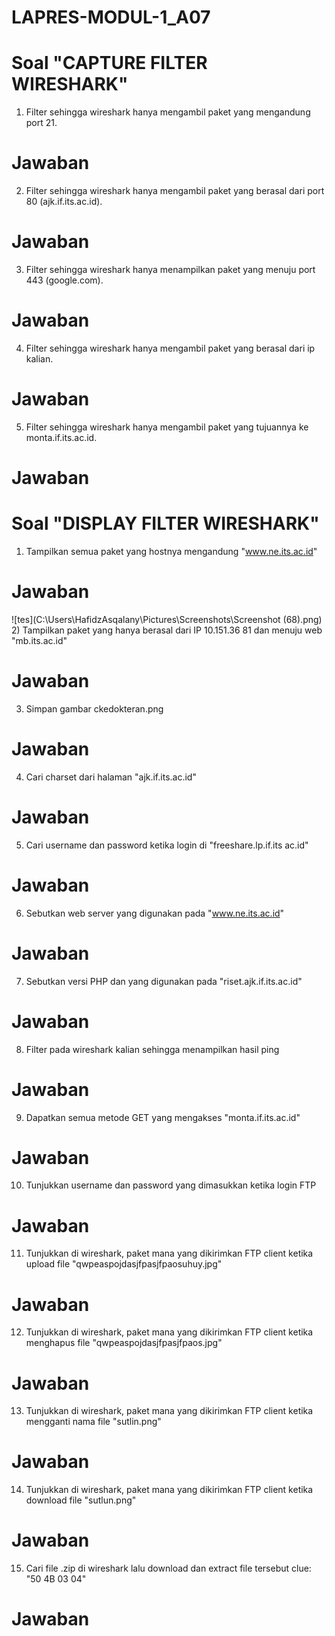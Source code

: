 # LAPRES-MODUL-1_A07

 # Soal "CAPTURE FILTER WIRESHARK"

1) Filter sehingga wireshark hanya mengambil paket yang mengandung port 21.
 # Jawaban
    
2) Filter sehingga wireshark hanya mengambil paket yang berasal dari port 80 (ajk.if.its.ac.id).
 # Jawaban
    
3) Filter sehingga wireshark hanya menampilkan paket yang menuju port 443 (google.com).
 # Jawaban
    
4) Filter sehingga wireshark hanya mengambil paket yang berasal dari ip kalian.
 # Jawaban
    
5) Filter sehingga wireshark hanya mengambil paket yang tujuannya ke monta.if.its.ac.id.
 # Jawaban
   
 # Soal "DISPLAY FILTER WIRESHARK"
1)  Tampilkan semua paket yang hostnya mengandung "www.ne.its.ac.id"
 # Jawaban
   ![tes](C:\Users\HafidzAsqalany\Pictures\Screenshots\Screenshot (68).png)
2)  Tampilkan paket yang hanya berasal dari IP 10.151.36 81 dan menuju web "mb.its.ac.id"
 # Jawaban
3)  Simpan gambar ckedokteran.png
 # Jawaban
4)  Cari charset dari halaman "ajk.if.its.ac.id"
 # Jawaban
5)  Cari username dan password ketika login di "freeshare.lp.if.its ac.id"
 # Jawaban
6)  Sebutkan web server yang digunakan pada "www.ne.its.ac.id"
 # Jawaban
7)  Sebutkan versi PHP dan yang digunakan pada "riset.ajk.if.its.ac.id"
 # Jawaban
8)  Filter pada wireshark kalian sehingga menampilkan hasil ping
 # Jawaban
9)  Dapatkan semua metode GET yang mengakses "monta.if.its.ac.id"
 # Jawaban
10) Tunjukkan username dan password yang dimasukkan ketika login FTP
 # Jawaban
11) Tunjukkan di wireshark, paket mana yang dikirimkan FTP client ketika upload file "qwpeaspojdasjfpasjfpaosuhuy.jpg"
 # Jawaban
12) Tunjukkan di wireshark, paket mana yang dikirimkan FTP client ketika menghapus file "qwpeaspojdasjfpasjfpaos.jpg"
 # Jawaban
13) Tunjukkan di wireshark, paket mana yang dikirimkan FTP client ketika mengganti nama file "sutlin.png"
 # Jawaban
14) Tunjukkan di wireshark, paket mana yang dikirimkan FTP client ketika download file "sutlun.png"
 # Jawaban
15) Cari file .zip di wireshark lalu download dan extract file tersebut 
    clue: "50 4B 03 04"
 # Jawaban

